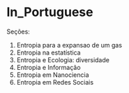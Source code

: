 # In_Portuguese
Seções: 
1) Entropia para a expansao de um gas
2) Entropia na estatística
3) Entropia e Ecologia: diversidade  
4) Entropia e Informação  
5) Entropia em Nanociencia
6) Entropia em Redes Sociais 

